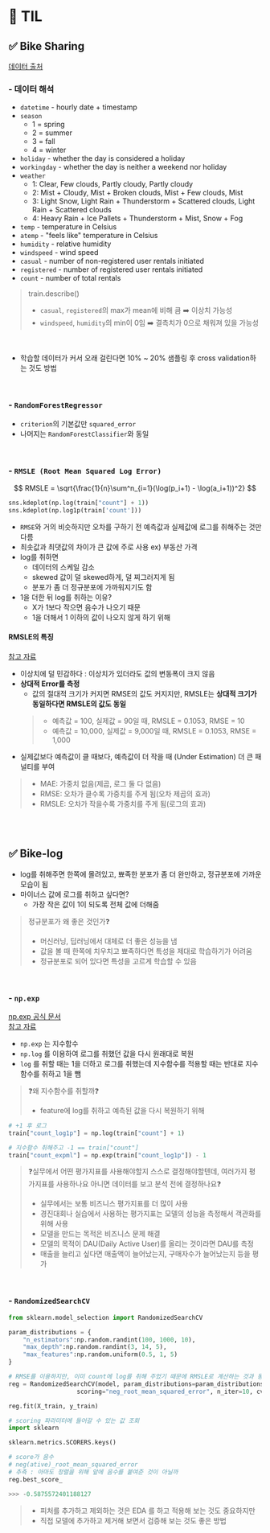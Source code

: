 # 🦁 TIL

## ✅ Bike Sharing

[데이터 출처](https://www.kaggle.com/competitions/bike-sharing-demand)

### - 데이터 해석
* `datetime` - hourly date + timestamp
* `season`
  * 1 = spring 
  * 2 = summer
  * 3 = fall 
  * 4 = winter 
* `holiday` - whether the day is considered a holiday
* `workingday` - whether the day is neither a weekend nor holiday
* `weather` 
  * 1: Clear, Few clouds, Partly cloudy, Partly cloudy
  * 2: Mist + Cloudy, Mist + Broken clouds, Mist + Few clouds, Mist
  * 3: Light Snow, Light Rain + Thunderstorm + Scattered clouds, Light Rain + Scattered clouds
  * 4: Heavy Rain + Ice Pallets + Thunderstorm + Mist, Snow + Fog 
* `temp` - temperature in Celsius
* `atemp` - "feels like" temperature in Celsius
* `humidity` - relative humidity
* `windspeed` - wind speed
* `casual` - number of non-registered user rentals initiated
* `registered` - number of registered user rentals initiated
* `count` - number of total rentals

> train.describe() <br>
> * `casual`, `registered`의 max가 mean에 비해 큼 ➡️ 이상치 가능성
> * `windspeed`, `humidity`의 min이 0임 ➡️ 결측치가 0으로 채워져 있을 가능성


<br>

* 학습할 데이터가 커서 오래 걸린다면 10% ~ 20% 샘플링 후 cross validation하는 것도 방법

<br>

### - `RandomForestRegressor`
  * `criterion`의 기본값만 `squared_error`
  * 나머지는 `RandomForestClassifier`와 동일

<br>

### - `RMSLE (Root Mean Squared Log Error)`

$$ RMSLE = \sqrt{\frac{1}{n}\sum^n_{i=1}(\log(p_i+1) - \log(a_i+1))^2} $$

```python
sns.kdeplot(np.log(train["count"] + 1))
sns.kdeplot(np.log1p(train['count']))
```

* `RMSE`와 거의 비슷하지만 오차를 구하기 전 예측값과 실제값에 로그를 취해주는 것만 다름
* 최솟값과 최댓값의 차이가 큰 값에 주로 사용 ex) 부동산 가격
* log를 취하면
  * 데이터의 스케일 감소
  * skewed 값이 덜 skewed하게, 덜 찌그러지게 됨
  * 분포가 좀 더 정규분포에 가까워지기도 함
* 1을 더한 뒤 log를 취하는 이유?
  * X가 1보다 작으면 음수가 나오기 때문
  * 1을 더해서 1 이하의 값이 나오지 않게 하기 위해



#### RMSLE의 특징
[참고 자료](https://steadiness-193.tistory.com/277)
* 이상치에 덜 민감하다 : 이상치가 있더라도 값의 변동폭이 크지 않음
* **상대적 Error를 측정**
  * 값의 절대적 크기가 커지면 RMSE의 값도 커지지만, RMSLE는 **상대적 크기가 동일하다면 RMSLE의 값도 동일**
  > * 예측값 = 100, 실제값 = 90일 때, RMSLE = 0.1053, RMSE = 10
    > * 예측값 = 10,000, 실제값 = 9,000일 때, RMSLE = 0.1053, RMSE = 1,000
* 실제값보다 예측값이 클 때보다, 예측값이 더 작을 때 (Under Estimation) 더 큰 패널티를 부여

> * MAE: 가중치 없음(제곱, 로그 둘 다 없음)
> * RMSE: 오차가 클수록 가중치를 주게 됨(오차 제곱의 효과)
> * RMSLE: 오차가 작을수록 가중치를 주게 됨(로그의 효과)


<br>
<br>

## ✅ Bike-log

* log를 취해주면 한쪽에 몰려있고, 뾰족한 분포가 좀 더 완만하고, 정규분포에 가까운 모습이 됨
* 마이너스 값에 로그를 취하고 싶다면?
  * 가장 작은 값이 1이 되도록 전체 값에 더해줌
> 정규분포가 왜 좋은 것인가❓ <br>
>   * 머신러닝, 딥러닝에서 대체로 더 좋은 성능을 냄
>   * 값을 볼 때 한쪽에 치우치고 뾰족하다면 특성을 제대로 학습하기가 어려움
>   * 정규분포로 되어 있다면 특성을 고르게 학습할 수 있음

<br>

### - `np.exp`

[np.exp 공식 문서](https://numpy.org/doc/stable/reference/generated/numpy.exp.html) <br>
[참고 자료](https://codetorial.net/numpy/functions/numpy_exp.html)

* `np.exp` 는 지수함수
* `np.log` 를 이용하여 로그를 취했던 값을 다시 원래대로 복원
* `log` 를 취할 때는 1을 더하고 로그를 취했는데 지수함수를 적용할 때는 반대로 지수함수를 취하고 1을 뺌
> ❓왜 지수함수를 취할까❓ <br>
>   * feature에 log를 취하고 예측된 값을 다시 복원하기 위해

```python
# +1 후 로그
train["count_log1p"] = np.log(train["count"] + 1)

# 지수함수 취해주고 -1 == train["count"]
train["count_expml"] = np.exp(train["count_log1p"]) - 1
```


> ❓실무에서 어떤 평가지표를 사용해야할지 스스로 결정해야할텐데, 여러가지 평가지표를 사용하나요 아니면 데이터를 보고 분석 전에 결정하나요❓ <br>
>   * 실무에서는 보통 비즈니스 평가지표를 더 많이 사용
>   * 경진대회나 실습에서 사용하는 평가지표는 모델의 성능을 측정해서 객관화를 위해 사용
>   * 모델을 만드는 목적은 비즈니스 문제 해결
>   * 모델의 목적이 DAU(Daily Active User)를 올리는 것이라면 DAU를 측정
>   * 매출을 늘리고 싶다면 매출액이 늘어났는지, 구매자수가 늘어났는지 등을 평가

<br>

### - `RandomizedSearchCV`
```python
from sklearn.model_selection import RandomizedSearchCV

param_distributions = {
    "n_estimators":np.random.randint(100, 1000, 10),
    "max_depth":np.random.randint(3, 14, 5),
    "max_features":np.random.uniform(0.5, 1, 5)
}

# RMSE를 이용하지만, 이미 count에 log를 취해 주었기 때문에 RMSLE로 계산하는 것과 동일
reg = RandomizedSearchCV(model, param_distributions=param_distributions, 
                   scoring="neg_root_mean_squared_error", n_iter=10, cv=5, verbose=2, random_state=42)

reg.fit(X_train, y_train)
```

```python
# scoring 파라미터에 들어갈 수 있는 값 조회
import sklearn

sklearn.metrics.SCORERS.keys()
```

```python
# score가 음수
# neg(ative)_root_mean_squared_error
# 추측 : 아마도 정렬을 위해 앞에 음수를 붙여준 것이 아닐까
reg.best_score_

>>> -0.5875572401188127
```

> * 피처를 추가하고 제외하는 것은 EDA 를 하고 적용해 보는 것도 중요하지만
> * 직접 모델에 추가하고 제거해 보면서 검증해 보는 것도 좋은 방법